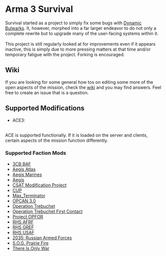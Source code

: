 # Arma 3 Survival
Survival started as a project to simply fix some bugs with [Dynamic Bulwarks](https://steamcommunity.com/sharedfiles/filedetails/?id=1402462003). It, however, morphed into a far larger endeavor to do not only a complete rewrite but to upgrade many of the user-facing systems within it.
<br>
<br>
This project is still regularly looked at for improvements even if it appears inactive, this is simply due to more pressing matters at that time and/or temporary fatigue with the project. Forking is encouraged.

## Wiki
If you are looking for some general how tos on editing some more of the open aspects of the mission, check the [wiki](https://github.com/Ansible2/Arma-3-Survival/wiki) and you may find answers. Feel free to create an issue that is a question.

## Supported Modifications
- ACE3:
<br>
ACE is supported functionally. If it is loaded on the server and clients, certain aspects of the mission function differently.

### Supported Faction Mods
- [3CB BAF](https://steamcommunity.com/sharedfiles/filedetails/?id=893346105)
- [Aegis Atlas](https://steamcommunity.com/sharedfiles/filedetails/?id=2225873516)
- [Aegis Marines](https://steamcommunity.com/sharedfiles/filedetails/?id=2225864448)
- [Aegis](https://steamcommunity.com/sharedfiles/filedetails/?id=949252631)
- [CSAT Modification Project](https://steamcommunity.com/sharedfiles/filedetails/?id=441854566&searchtext=CSAT+Modification+Project)
- [CUP](https://steamcommunity.com/sharedfiles/filedetails/?id=497661914&searchtext=CUP+units)
- [Max_Terminator](https://steamcommunity.com/sharedfiles/filedetails/?id=1453541574&searchtext=Max+Terminator)
- [OPCAN 3.0](https://steamcommunity.com/sharedfiles/filedetails/?id=2016312756&searchtext=OPCAN)
- [Operation Trebuchet](https://steamcommunity.com/sharedfiles/filedetails/?id=769440155&searchtext=Operation+Trebuchet)
- [Operation Trebuchet First Contact](https://steamcommunity.com/sharedfiles/filedetails/?id=1572627279&searchtext=Operation+Trebuchet)
- [Project OPFOR](https://steamcommunity.com/sharedfiles/filedetails/?id=735566597&searchtext=Project+OPFOR)
- [RHS AFRF](https://steamcommunity.com/sharedfiles/filedetails/?id=843425103)
- [RHS GREF](https://steamcommunity.com/sharedfiles/filedetails/?id=843593391&searchtext=RHSGREF)
- [RHS USAF](https://steamcommunity.com/workshop/filedetails/?id=843577117)
- [2035: Russian Armed Forces](https://steamcommunity.com/workshop/filedetails/?id=543460260)
- [S.O.G. Prairie Fire](https://store.steampowered.com/app/1227700/Arma_3_Creator_DLC_SOG_Prairie_Fire/)
- [There Is Only War](https://steamcommunity.com/sharedfiles/filedetails/?id=1160452826&searchtext=there+is+only+war)
